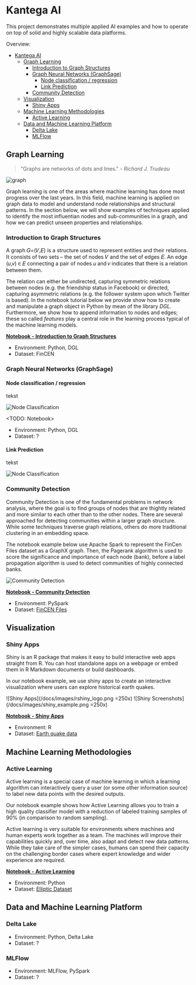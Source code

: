 # Kantega AI

This project demonstrates multiple applied AI examples and how to operate on top of solid and highly scalable data platforms.

Overview:

- [Kantega AI](#kantega-ai)
  - [Graph Learning](#graph-learning)
    - [Introduction to Graph Structures](#introduction-to-graph-structures)
    - [Graph Neural Networks (GraphSage)](#graph-neural-networks-graphsage)
      - [Node classification / regression](#node-classification--regression)
      - [Link Prediction](#link-prediction)
    - [Community Detection](#community-detection)
  - [Visualization](#visualization)
    - [Shiny Apps](#shiny-apps)
  - [Machine Learning Methodologies](#machine-learning-methodologies)
    - [Active Learning](#active-learning)
  - [Data and Machine Learning Platform](#data-and-machine-learning-platform)
    - [Delta Lake](#delta-lake)
    - [MLFlow](#mlflow)

## Graph Learning

>"Graphs are networks of dots and lines."
*- Richard J. Trudeau*

![graph](images/graph.png)

Graph learning is one of the areas where machine learning has done most progress over the last years. In this field, machine learning is applied on graph data to model and understand node relationships and structural patterns. In the section below, we will show examples of techniques applied to identify the most influentian nodes and sub-communities in a graph, and how we can predict unseen properties and relationships.

### Introduction to Graph Structures

A graph 𝐺=(𝑉,𝐸) is a structure used to represent entities and their relations. It consists of two sets – the set of nodes 𝑉 and the set of edges 𝐸. An edge (𝑢,𝑣) ∈ 𝐸  connecting a pair of nodes 𝑢 and 𝑣 indicates that there is a relation between them. 

The relation can either be undirected, capturing symmetric relations between nodes (e.g. the friendship status in Facebook) or directed, capturing asymmetric relations (e.g. the follower system upon which Twitter is based). 
In the notebook tutorial below we provide show how to create and manipulate a graph object in Python by mean of the library _DGL_. Furthermore, we show how to append information to nodes and edges; these so called _features_ play a central role in the learning process typical of the machine learning models.

[**Notebook - Introduction to Graph Structures**](/notebooks/graph_models/demo_graph_structure.py)
* Environment: Python, DGL
* Dataset: FinCEN

### Graph Neural Networks (GraphSage)

<!--TODO: Short description and motivation-->

#### Node classification / regression

<!--TODO: Short description and motivation-->

tekst

![Node Classification](images/node_classification.png)

<TODO: Notebook>

- Environment: Python, DGL
- Dataset: ?

#### Link Prediction

<!--TODO: Short description and motivation-->

tekst

![Node Classification](images/link_prediction.png)

### Community Detection

Community Detection is one of the fundamental problems in network analysis, where the goal is to find groups of nodes that are thightly related and more similar to each other than to the other nodes.
There are several approached for detecting communities within a larger graph structure. While some techniques traverse graph relations, others do more traditional clustering in an embedding space.

The notebook example below use Apache Spark to represent the FinCen Files dataset as a GraphX graph. Then, the Pagerank algorithm is used to score the significance and importance of each node (bank), before a label propagation algorithm is used to detect communities of highly connected banks.

![Community Detection](images/community_detection.png)

[**Notebook - Community Detection**](/notebooks/graph_models/community_detection.py)

- Environment: PySpark
- Dataset: [FinCEN Files](https://www.icij.org/investigations/fincen-files/explore-the-fincen-files-data/)

## Visualization

<!--TODO: Short description and motivation-->

### Shiny Apps

Shiny is an R package that makes it easy to build interactive web apps straight from R. You can host standalone apps on a webpage or embed them in R Markdown documents or build dashboards.

In our notebook example, we use shiny apps to create an interactive visualization where users can explore historical earth quakes.

![Shiny Apps](/docs/images/rshiny_logo.png =250x)
![Shiny Screenshots](/docs/images/shiny_example.png =250x)

[**Notebook - Shiny Apps**](/notebooks/shiny/shiny_example.r)

- Environment: R
- Dataset: [Earth quake data](https://stat.ethz.ch/R-manual/R-devel/library/datasets/html/quakes.html)

## Machine Learning Methodologies

### Active Learning

Active learning is a special case of machine learning in which a learning algorithm can interactively query a user (or some other information source) to label new data points with the desired outputs.

Our notebook example shows how Active Learning allows you to train a high quality classifier model with a reduction of labeled training samples of 90% (in comparison to random sampling).

Active learning is very suitable for environments where machines and human experts work together as a team. The machines will improve their capabilities quickly and, over time, also adapt and detect new data patterns.
While they take care of the simpler cases, humans can spend their capacity on the challenging border cases where expert knowledge and wider experience are required.

[**Notebook - Active Learning**](/notebooks/elliptic/active_learning_elliptic_shap.py)

- Environment: Python
- Dataset: [Elliptic Dataset](https://www.kaggle.com/ellipticco/elliptic-data-set)

## Data and Machine Learning Platform

### Delta Lake
<!---TODO: Short description and motivation-->
<!---TODO: One md-file or notebook uniting the set of notebooks related to delta lake data flow-->

- Environment: Python, Delta Lake
- Dataset: ?

### MLFlow
<!---TODO: Short description and motivation-->
<!---TODO: One md-file or notebook uniting the set of notebooks related to MLFlow-->

- Environment: MLFlow, PySpark
- Dataset: ?
